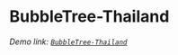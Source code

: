 # BubbleTree-Thailand
*Demo link: [`BubbleTree-Thailand`](https://metamediatechnology.github.io/BubbleTree-Thailand)*
